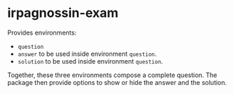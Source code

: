 # irpagnossin-exam

Provides environments:
- `question`
- `answer` to be used inside environment `question`.
- `solution` to be used inside environment `question`.

Together, these three environments compose a complete question. The package then provide options to show or hide the answer and the solution.
